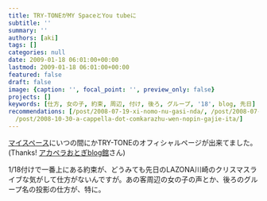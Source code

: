 ```yaml
---
title: TRY-TONEがMY SpaceとYou tubeに
subtitle: ''
summary: ''
authors: [aki]
tags: []
categories: null
date: 2009-01-18 06:01:00+00:00
lastmod: 2009-01-18 06:01:00+00:00
featured: false
draft: false
image: {caption: '', focal_point: '', preview_only: false}
projects: []
keywords: [仕方, 女の子, 約束, 周辺, 付け, 後ろ, グループ, '18', blog, 先日]
recommendations: [/post/2008-07-19-xi-nomo-nu-gasi-nda/, /post/2008-07-07-the-real-group-real-christmas-commonly-unique/,
  /post/2008-10-30-a-cappella-dot-comkarazhu-wen-nopin-gajie-ita/]
---
```

[マイスペース](http://www.myspace.com/trytonejapan)にいつの間にかTRY-TONEのオフィシャルページが出来てました。(Thanks! [アカペラおとぎblog館](http://a-cappella.seesaa.net/article/112766870.html)さん)  
  
1/18付けで一番上にある約束が、どうみても先日のLAZONA川崎のクリスマスライブな気がして仕方がないんですが。あの客周辺の女の子の声とか、後ろのグループ名の投影の仕方が、特に。



